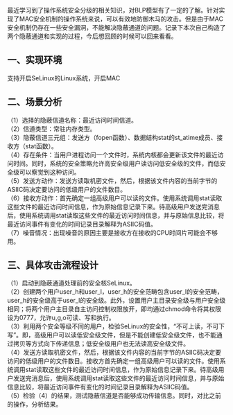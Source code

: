最近学习到了操作系统安全分级的相关知识，对BLP模型有了一定的了解。针对实现了MAC安全机制的操作系统来说，可以有效地防御木马的攻击。但是由于MAC安全机制仍存在一些安全漏洞，不能解决隐蔽通道的问题。记录下本次自己构造了两个隐蔽通道和实现的过程，今后想回顾的时候可以回来看看。  

一、实现环境  
---   
支持开启SeLinux的Linux系统，开启MAC


二、场景分析
---     
（1）选择的隐蔽信道名称：最近访问时间信道。  
（2）信道类型：常驻内存类型。  
（3）隐蔽信道三元组：发送方（fopen函数）、数据结构stat的st_atime成员、接收方（stat函数）。  
（4）存在条件：当用户进程访问一个文件时，系统内核都会更新该文件的最近访问时间。同时，系统的安全策略允许高安全级用户读访问低安全级的文件，而低安全级可以察觉到这种访问。  
（5）发送方动作：发送方读取机密文件，然后，根据该文件内容的当前字节的ASIIC码决定要访问的低级用户的文件数目。  
（6）接收方动作：首先确定一组高级用户可以读的文件。使用系统调用stat读取这些文件的最近访问时间信息，作为原始信息记录下来。待高级用户发送完消息后，使用系统调用stat读取这些文件的最近访问时间信息，并与原始信息比较，将最近访问事件有变化的时间记录目录解释为ASIIC码值。  
（7）噪音情况：出现噪音的原因主要是接收方在接收的CPU时间片可能会不够用。  
  

三、具体攻击流程设计
---    
（1）启动到隐蔽通道处理前的安全核SeLinux。  
（2）创建两个用户user\_h和user\_l，user_h的安全范畴包含user\_l的安全范畴，user\_h的安全级高于user\_l的安全级。此外，设置用户主目录安全级与用户安全级相同；将两个用户主目录自主访问控制权限放开，即均通过chmod命令将其权限设为0777，允许u,g,o可读、写和执行。    
（3）利用两个安全等级不同的用户，检验SeLinux的安全性，“不可上读，不可下写”。即，高级用户可以读低安全级文件，但是不能创建低安全级文件，也不能通过拷贝等方式向下传递信息；低安全级用户也无法读高安全级文件。    
（4）发送方读取机密文件，然后，根据该文件内容的当前字节的ASIIC码决定要访问的低级用户的文件数目。接收方首先确定一组高级用户可以读的文件。使用系统调用stat读取这些文件的最近访问时间信息，作为原始信息记录下来。待高级用户发送完消息后，使用系统调用stat读取这些文件的最近访问时间信息，并与原始信息比较，将最近访问事件有变化的时间记录目录解释为ASIIC码值。  
（5）检验（4）的结果，测试隐蔽信道是否能够成功传输信息。同时，对比之前的操作，分析结果。
 

